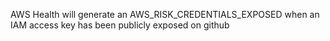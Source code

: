 AWS Health will generate an AWS_RISK_CREDENTIALS_EXPOSED when an IAM access key has been publicly exposed on github